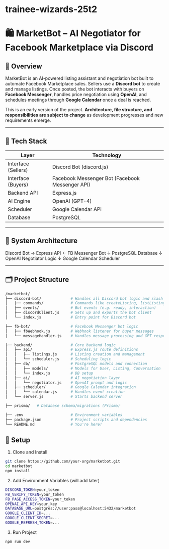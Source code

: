 # trainee-wizards-25t2

# 🛍️ MarketBot – AI Negotiator for Facebook Marketplace via Discord

## 📌 Overview

MarketBot is an AI-powered listing assistant and negotiation bot built to automate Facebook Marketplace sales. Sellers use a **Discord bot** to create and manage listings. Once posted, the bot interacts with buyers on **Facebook Messenger**, handles price negotiation using **OpenAI**, and schedules meetings through **Google Calendar** once a deal is reached.

This is an early version of the project. **Architecture, file structure, and responsibilities are subject to change** as development progresses and new requirements emerge.

---

## 🧱 Tech Stack

| Layer | Technology |
|-------|------------|
| Interface (Sellers) | Discord Bot (discord.js) |
| Interface (Buyers) | Facebook Messenger Bot (Facebook Messenger API) |
| Backend API | Express.js |
| AI Engine | OpenAI (GPT-4) |
| Scheduler | Google Calendar API |
| Database | PostgreSQL |

---

## 🧠 System Architecture
Discord Bot → Express API ← FB Messenger Bot
                    ↓
            PostgreSQL Database
                    ↓
            OpenAI Negotiator Logic
                    ↓
            Google Calendar Scheduler


---

## 🗂️ Project Structure

```bash
/marketbot/
├── discord-bot/             # Handles all Discord bot logic and slash commands
│   ├── commands/            # Commands like createListing, listListings
│   ├── events/              # Bot events (e.g. ready, interaction)
│   ├── discordClient.js     # Sets up and exports the bot client
│   └── index.js             # Entry point for Discord bot

├── fb-bot/                  # Facebook Messenger bot logic
│   ├── fbWebhook.js         # Webhook listener for buyer messages
│   └── messageHandler.js    # Handles message processing and GPT responses

├── backend/                 # Core backend logic
│   ├── api/                 # Express.js route definitions
│   │   ├── listings.js      # Listing creation and management
│   │   └── scheduler.js     # Scheduling logic
│   ├── db/                  # PostgreSQL models and connection
│   │   ├── models/          # Models for User, Listing, Conversation
│   │   └── index.js         # DB setup
│   ├── ai/                  # AI negotiation layer
│   │   └── negotiator.js    # OpenAI prompt and logic
│   ├── scheduler/           # Google Calendar integration
│   │   └── calendar.js      # Handles event creation
│   └── server.js            # Starts backend server

├── prisma/   # Database schema/migrations (Prisma)

├── .env                     # Environment variables
├── package.json             # Project scripts and dependencies
└── README.md                # You're here!

```

## 🔧 Setup 
1. Clone and Install
``` bash
git clone https://github.com/your-org/marketbot.git
cd marketbot
npm install
```

2. Add Environment Variables (will add later)
``` bash
DISCORD_TOKEN=your_token
FB_VERIFY_TOKEN=your_token
FB_PAGE_ACCESS_TOKEN=your_token
OPENAI_API_KEY=your_key
DATABASE_URL=postgres://user:pass@localhost:5432/marketbot
GOOGLE_CLIENT_ID=...
GOOGLE_CLIENT_SECRET=...
GOOGLE_REFRESH_TOKEN=...
```

3. Run Project
``` bash
npm run dev
```